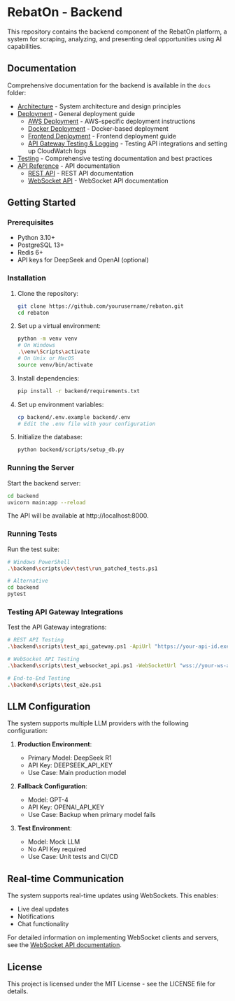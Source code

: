 # RebatOn - Backend

This repository contains the backend component of the RebatOn platform, a system for scraping, analyzing, and presenting deal opportunities using AI capabilities.

## Documentation

Comprehensive documentation for the backend is available in the `docs` folder:

- [Architecture](./docs/architecture/architecture.md) - System architecture and design principles
- [Deployment](./docs/deployment/guide.md) - General deployment guide
  - [AWS Deployment](./docs/deployment/aws_deployment.md) - AWS-specific deployment instructions
  - [Docker Deployment](./docs/deployment/docker.md) - Docker-based deployment
  - [Frontend Deployment](./docs/deployment/frontend_deployment.md) - Frontend deployment guide
  - [API Gateway Testing & Logging](./docs/deployment/api_gateway_testing_logging.md) - Testing API integrations and setting up CloudWatch logs
- [Testing](./docs/testing/testing_guide.md) - Comprehensive testing documentation and best practices
- [API Reference](./docs/api/readme.md) - API documentation
  - [REST API](./docs/api/rest_api/README.md) - REST API documentation
  - [WebSocket API](./docs/api/websocket_api/README.md) - WebSocket API documentation

## Getting Started

### Prerequisites

- Python 3.10+
- PostgreSQL 13+
- Redis 6+
- API keys for DeepSeek and OpenAI (optional)

### Installation

1. Clone the repository:
   ```bash
   git clone https://github.com/yourusername/rebaton.git
   cd rebaton
   ```

2. Set up a virtual environment:
   ```bash
   python -m venv venv
   # On Windows
   .\venv\Scripts\activate
   # On Unix or MacOS
   source venv/bin/activate
   ```

3. Install dependencies:
   ```bash
   pip install -r backend/requirements.txt
   ```

4. Set up environment variables:
   ```bash
   cp backend/.env.example backend/.env
   # Edit the .env file with your configuration
   ```

5. Initialize the database:
   ```bash
   python backend/scripts/setup_db.py
   ```

### Running the Server

Start the backend server:

```bash
cd backend
uvicorn main:app --reload
```

The API will be available at http://localhost:8000.

### Running Tests

Run the test suite:

```bash
# Windows PowerShell
.\backend\scripts\dev\test\run_patched_tests.ps1

# Alternative
cd backend
pytest
```

### Testing API Gateway Integrations

Test the API Gateway integrations:

```bash
# REST API Testing
.\backend\scripts\test_api_gateway.ps1 -ApiUrl "https://your-api-id.execute-api.region.amazonaws.com/stage"

# WebSocket API Testing
.\backend\scripts\test_websocket_api.ps1 -WebSocketUrl "wss://your-ws-api-id.execute-api.region.amazonaws.com/stage"

# End-to-End Testing
.\backend\scripts\test_e2e.ps1
```

## LLM Configuration

The system supports multiple LLM providers with the following configuration:

1. **Production Environment**:
   - Primary Model: DeepSeek R1
   - API Key: DEEPSEEK_API_KEY
   - Use Case: Main production model

2. **Fallback Configuration**:
   - Model: GPT-4
   - API Key: OPENAI_API_KEY
   - Use Case: Backup when primary model fails

3. **Test Environment**:
   - Model: Mock LLM
   - No API Key required
   - Use Case: Unit tests and CI/CD

## Real-time Communication

The system supports real-time updates using WebSockets. This enables:
- Live deal updates
- Notifications
- Chat functionality

For detailed information on implementing WebSocket clients and servers, see the [WebSocket API documentation](./docs/api/websocket_api/README.md).

## License

This project is licensed under the MIT License - see the LICENSE file for details.